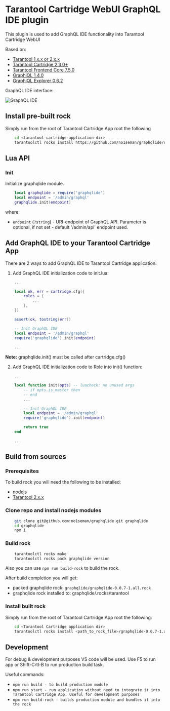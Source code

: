 # Tarantool Cartridge WebUI GraphQL IDE plugin

This plugin is used to add GraphQL IDE functionality into Tarantool Cartridge WebUI

Based on:

- [Tarantool 1.x.x or 2.x.x](https://www.tarantool.io/en/download/)
- [Tarantool Cartridge 2.3.0+](https://github.com/tarantool/cartridge)
- [Tarantool Frontend Core 7.5.0](https://github.com/tarantool/frontend-core)
- [GraphiQL 1.4.0](https://github.com/graphql/graphiql)
- [GraphiQL Explorer 0.6.2](https://github.com/OneGraph/graphiql-explorer)

GraphQL IDE interface:

![GraphQL IDE](https://github.com/no1seman/graphqlide/blob/master/resources/graphqlide.jpg "GraphQL IDE")

## Install pre-built rock

Simply run from the root of Tarantool Cartridge App root the following

```sh
    cd <tarantool-cartridge-application-dir>
    tarantoolctl rocks install https://github.com/no1seman/graphqlide/releases/download/0.0.6/graphqlide-0.0.6-1.all.rock
```

## Lua API

### Init

Initialize graphqlide module.

```lua
    local graphqlide = require('graphqlide')
    local endpoint = '/admin/graphql'
    graphqlide.init(endpoint)
```

where:

* `endpoint` (`?string`) - URI-endpoint of GraphQL API. Parameter is optional, if not set - default '/admin/api' endpoint used.

## Add GraphQL IDE to your Tarantool Cartridge App

There are 2 ways to add GraphQL IDE to Tarantool Cartridge application:

1. Add GraphQL IDE initialization code to init.lua:

```lua
    ...

    local ok, err = cartridge.cfg({
        roles = {
            ...
        },
    })

    assert(ok, tostring(err))

    -- Init GraphQL IDE
    local endpoint = '/admin/graphql'
    require('graphqlide').init(endpoint)
    
    ...
```

**Note:** graphqlide.init() must be called after cartridge.cfg()

2. Add GraphQL IDE initialization code to Role into init() function:

```lua
    ...

    local function init(opts) -- luacheck: no unused args
        -- if opts.is_master then
        -- end
        ...

        -- Init GraphQL IDE
        local endpoint = '/admin/graphql'
        require('graphqlide').init(endpoint)

        return true
    end

    ...
```

## Build from sources

### Prerequisites

To build rock you will need the following to be installed:

- [nodejs](https://nodejs.org/)
- [Tarantool 2.x.x](https://www.tarantool.io/en/download/) 

### Clone repo and install nodejs modules

```sh
    git clone git@github.com:no1seman/graphqlide.git graphqlide
    cd graphqlide
    npm i
```
### Build rock

```sh
    tarantoolctl rocks make
    tarantoolctl rocks pack graphqlide version
```

Also you can use `npm run build-rock` to build the rock.

After build completion you will get:

- packed graphqlide rock: `graphqlide/graphqlide-0.0.7-1.all.rock`
- graphqlide rock installed to: graphqlide/.rocks/tarantool

### Install built rock

Simply run from the root of Tarantool Cartridge App root the following:

```sh
    cd <Tarantool Cartridge application dir>
    tarantoolctl rocks install <path_to_rock_file>/graphqlide-0.0.7-1.all.rock
```

## Development

For debug & development purposes VS code will be used.
Use F5 to run app or Shift-Crtl-B to run production build task.

Useful commands:

- `npm run build - to build production module`
- `npm run start - run application without need to integrate it into Tarantool Cartridge App. Useful for development purposes`
- `npm run build-rock - builds production module and bundles it into the rock`

